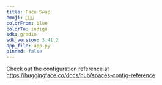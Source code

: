 ```yaml
---
title: Face Swap
emoji: 👩🏻‍🦰
colorFrom: blue
colorTo: indigo
sdk: gradio
sdk_version: 3.41.2
app_file: app.py
pinned: false
---
```


Check out the configuration reference at https://huggingface.co/docs/hub/spaces-config-reference
